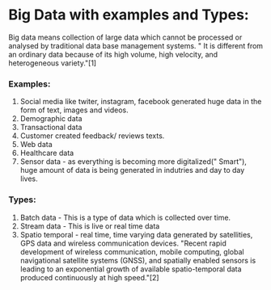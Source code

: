 # Big Data with examples and Types:
 Big data means collection of large data which cannot be processed or analysed by traditional data base management systems.
 " It is different from an ordinary data because of
 its high volume, high velocity, and heterogeneous variety."[1]

 ### Examples:
 1. Social media like twiter, instagram, facebook generated huge data in the form of text, images and videos.
 2. Demographic data
 3. Transactional data
 4. Customer created feedback/ reviews texts.
 5. Web data
 6. Healthcare data
 7. Sensor data - as everything is becoming more digitalized(" Smart"), huge amount of data is being generated in indutries and day to day lives.

 ### Types:
 1. Batch data - This is a type of data which is collected over time.
 2. Stream data - This is live or real time data
 3. Spatio temporal - real time, time varying data generated by satellities, GPS data and wireless communication devices.
 "Recent rapid development of wireless communication, mobile computing, global navigational satellite systems (GNSS), and spatially enabled sensors is leading to an exponential growth of available spatio-temporal data produced continuously at high speed."[2]

 
